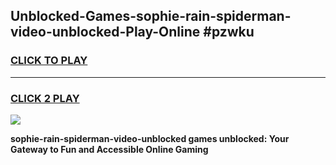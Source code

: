 
## Unblocked-Games-sophie-rain-spiderman-video-unblocked-Play-Online #pzwku
<h3>
<a href="https://news.freeplayer.one?title=sophie-rain-spiderman-video-unblocked&ref=3">CLICK TO PLAY</a></h3>
<hr>

<h3>
<a href="https://news.freeplayer.one?title=sophie-rain-spiderman-video-unblocked&ref=3">CLICK 2 PLAY</a>
  
</h3>

<a href="https://news.freeplayer.one?title=sophie-rain-spiderman-video-unblocked&ref=3"><img src="https://clearcache.store/games.png"></a>


**sophie-rain-spiderman-video-unblocked games unblocked: Your Gateway to Fun and Accessible Online Gaming**

